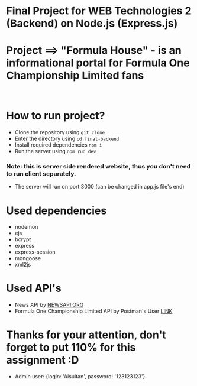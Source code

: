 # Final Project for WEB Technologies 2 (Backend) on Node.js (Express.js)

# Project ==> "Formula House" - is an informational portal for Formula One Championship Limited fans

<br>

# How to run project?

-   Clone the repository using `git clone`
-   Enter the directory using `cd final-backend`
-   Install required dependencies `npm i`
-   Run the server using `npm run dev`

### Note: this is server side rendered website, thus you don't need to run client separately.

-   The server will run on port 3000 (can be changed in app.js file's end)

# Used dependencies

-   nodemon
-   ejs
-   bcrypt
-   express
-   express-session
-   mongoose
-   xml2js

# Used API's

-   News API by [NEWSAPI.ORG](https://newsapi.org/)
-   Formula One Championship Limited API by Postman's User [LINK](https://documenter.getpostman.com/view/11586746/SztEa7bL#47c80b81-bf5d-4f84-8118-a80bee1631c4)

# Thanks for your attention, don't forget to put 110% for this assignment :D

-   Admin user: {login: 'Aisultan', password: '123123123'}
